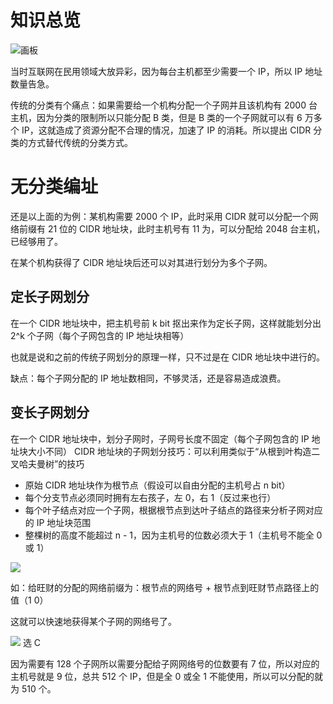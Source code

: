 # 知识总览
![画板](https://cdn.nlark.com/yuque/0/2025/jpeg/48073730/1738977317318-f00f925b-9ec6-456e-b5ac-9a27e645ec8d.jpeg)

当时互联网在民用领域大放异彩，因为每台主机都至少需要一个 IP，所以 IP 地址数量告急。

传统的分类有个痛点：如果需要给一个机构分配一个子网并且该机构有 2000 台主机，因为分类的限制所以只能分配 B 类，但是 B 类的一个子网就可以有 6 万多个 IP，这就造成了资源分配不合理的情况，加速了 IP 的消耗。所以提出 CIDR 分类的方式替代传统的分类方式。

# 无分类编址
还是以上面的为例：某机构需要 2000 个 IP，此时采用 CIDR 就可以分配一个网络前缀有 21 位的 CIDR 地址块，此时主机号有 11 为，可以分配给 2048 台主机，已经够用了。



在某个机构获得了 CIDR 地址块后还可以对其进行划分为多个子网。

## 定长子网划分
在一个 CIDR 地址块中，把主机号前 k bit 抠出来作为定长子网，这样就能划分出 2^k 个子网（每个子网包含的 IP 地址块相等）

也就是说和之前的传统子网划分的原理一样，只不过是在 CIDR 地址块中进行的。

缺点：每个子网分配的 IP 地址数相同，不够灵活，还是容易造成浪费。

## 变长子网划分
在一个 CIDR 地址块中，划分子网时，子网号长度不固定（每个子网包含的 IP 地址块大小不同）
CIDR 地址块的子网划分技巧：可以利用类似于“从根到叶构造二叉哈夫曼树”的技巧

+ 原始 CIDR 地址块作为根节点（假设可以自由分配的主机号占 n bit）
+ 每个分支节点必须同时拥有左右孩子，左 0，右 1（反过来也行）
+ 每个叶子结点对应一个子网，根据根节点到达叶子结点的路径来分析子网对应的 IP 地址块范围
+ 整棵树的高度不能超过 n - 1，因为主机号的位数必须大于 1（主机号不能全 0 或 1）

![](https://cdn.nlark.com/yuque/0/2025/png/48073730/1738980994705-84a13592-d761-4219-ab52-da24fcd589d1.png)

如：给旺财的分配的网络前缀为：根节点的网络号 + 根节点到旺财节点路径上的值（1 0）

这就可以快速地获得某个子网的网络号了。



![](https://cdn.nlark.com/yuque/0/2025/png/48073730/1738981176757-e46b57cd-a988-4b9d-87b6-3c15f370124b.png)
选 C

因为需要有 128 个子网所以需要分配给子网网络号的位数要有 7 位，所以对应的主机号就是 9 位，总共 512 个 IP，但是全 0 或全 1 不能使用，所以可以分配的就为 510 个。 

